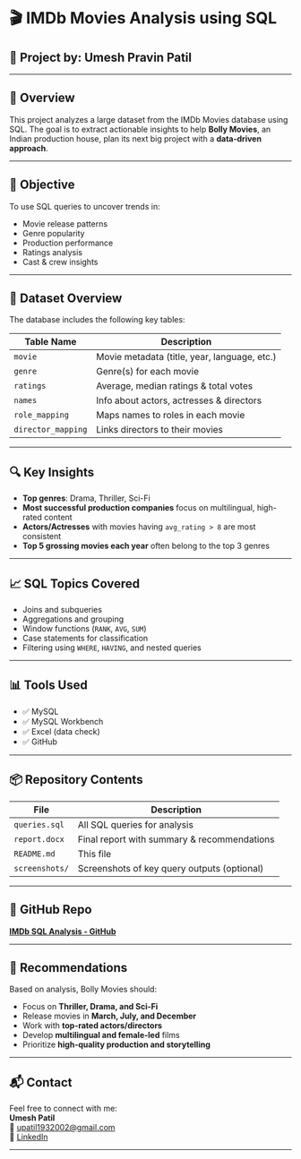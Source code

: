 # 🎬 IMDb Movies Analysis using SQL

## 📌 Project by: Umesh Pravin Patil

---

## 📁 Overview

This project analyzes a large dataset from the IMDb Movies database using SQL. The goal is to extract actionable insights to help **Bolly Movies**, an Indian production house, plan its next big project with a **data-driven approach**.

---

## 🎯 Objective

To use SQL queries to uncover trends in:
- Movie release patterns
- Genre popularity
- Production performance
- Ratings analysis
- Cast & crew insights

---

## 🧾 Dataset Overview

The database includes the following key tables:

| Table Name         | Description                                 |
|--------------------|---------------------------------------------|
| `movie`            | Movie metadata (title, year, language, etc.)|
| `genre`            | Genre(s) for each movie                     |
| `ratings`          | Average, median ratings & total votes       |
| `names`            | Info about actors, actresses & directors    |
| `role_mapping`     | Maps names to roles in each movie           |
| `director_mapping` | Links directors to their movies             |

---

## 🔍 Key Insights

- **Top genres**: Drama, Thriller, Sci-Fi
- **Most successful production companies** focus on multilingual, high-rated content
- **Actors/Actresses** with movies having `avg_rating > 8` are most consistent
- **Top 5 grossing movies each year** often belong to the top 3 genres

---

## 📈 SQL Topics Covered

- Joins and subqueries  
- Aggregations and grouping  
- Window functions (`RANK`, `AVG`, `SUM`)  
- Case statements for classification  
- Filtering using `WHERE`, `HAVING`, and nested queries  

---

## 📊 Tools Used

- ✅ MySQL
- ✅ MySQL Workbench
- ✅ Excel (data check)
- ✅ GitHub

---

## 📦 Repository Contents

| File               | Description                                |
|--------------------|--------------------------------------------|
| `queries.sql`       | All SQL queries for analysis               |
| `report.docx`       | Final report with summary & recommendations |
| `README.md`         | This file                                  |
| `screenshots/`      | Screenshots of key query outputs (optional)|

---

## 🔗 GitHub Repo

**[IMDb SQL Analysis - GitHub](https://github.com/umeshpatil1932/imdb-sql-analysis)**

---

## 📢 Recommendations

Based on analysis, Bolly Movies should:
- Focus on **Thriller, Drama, and Sci-Fi**
- Release movies in **March, July, and December**
- Work with **top-rated actors/directors**
- Develop **multilingual and female-led** films
- Prioritize **high-quality production and storytelling**

---

## 📬 Contact

Feel free to connect with me:  
**Umesh Patil**  
📧 upatil1932002@gmail.com  
🔗 [LinkedIn](https://www.linkedin.com/in/umesh-patil)

---

